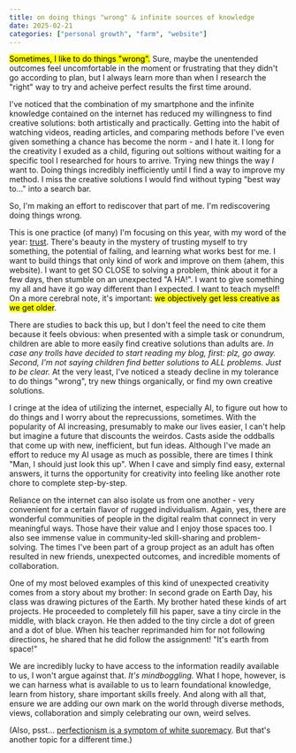 ```yaml
---
title: on doing things "wrong" & infinite sources of knowledge
date: 2025-02-21
categories: ["personal growth", "farm", "website"]
---
```


<mark>Sometimes, I like to do things "wrong".</mark> Sure, maybe the unentended outcomes feel uncomfortable in the moment or frustrating that they didn't go according to plan, but I always learn more than when I research the "right" way to try and acheive perfect results the first time around.

I've noticed that the combination of my smartphone and the infinite knowledge contained on the internet has reduced my willingness to find creative solutions: both artistically and practically. Getting into the habit of watching videos, reading articles, and comparing methods before I've even given something a chance has become the norm - and I hate it. I long for the creativity I exuded as a child, figuring out soltions without waiting for a specific tool I researched for hours to arrive. Trying new things the way *I* want to. Doing things incredibly inefficiently until I find a way to improve my method. I miss the creative solutions I would find without typing "best way to..." into a search bar.

So, I'm making an effort to rediscover that part of me. I'm rediscovering doing things wrong.

This is one practice (of many) I'm focusing on this year, with my word of the year: [trust](2024-review.md). There's beauty in the mystery of trusting myself to try something, the potential of failing, and learning what works best for me. I want to build things that only kind of work and improve on them (ahem, this website). I want to get SO CLOSE to solving a problem, think about it for a few days, then stumble on an unexpected "A HA!". I want to give something my all and have it go way different than I expected. I want to teach myself! On a more cerebral note, it's important: <mark>we objectively get less creative as we get older</mark>.

There are studies to back this up, but I don't feel the need to cite them because it feels obvious: when presented with a simple task or conundrum, children are able to more easily find creative solutions than adults are. *In case any trolls have decided to start reading my blog, first: plz, go away. Second, I'm not saying children find better solutions to ALL problems. Just to be clear.* At the very least, I've noticed a steady decline in my tolerance to do things "wrong", try new things organically, or find my own creative solutions.

I cringe at the idea of utilizing the internet, especially AI, to figure out how to do things and I worry about the reprecussions, sometimes. With the popularity of AI increasing, presumably to make our lives easier, I can't help but imagine a future that discounts the weirdos. Casts aside the oddballs that come up with new, inefficient, but fun ideas. Although I've made an effort to reduce my AI usage as much as possible, there are times I think "Man, I should just look this up". When I cave and simply find easy, external answers, it turns the opportunity for creativity into feeling like another rote chore to complete step-by-step.

Reliance on the internet can also isolate us from one another - very convenient for a certain flavor of rugged individualism. Again, yes, there are wonderful communities of people in the digital realm that connect in very meaningful ways. Those have their value and I enjoy those spaces too. I also see immense value in community-led skill-sharing and problem-solving. The times I've been part of a group project as an adult has often resulted in new friends, unexpected outcomes, and incredible moments of collaboration.

One of my most beloved examples of this kind of unexpected creativity comes from a story about my brother: In second grade on Earth Day, his class was drawing pictures of the Earth. My brother hated these kinds of art projects. He proceeded to completely fill his paper, save a tiny circle in the middle, with black crayon. He then added to the tiny circle a dot of green and a dot of blue. When his teacher reprimanded him for not following directions, he shared that he did follow the assignment! "It's earth from space!" 

We are incredibly lucky to have access to the information readily available to us, I won't argue against that. *It's mindboggling.* What I hope, however, is we can harness what is available to us to learn foundational knowledge, learn from history, share important skills freely. And along with all that, ensure we are adding our own mark on the world through diverse methods, views, collaboration and simply celebrating our own, weird selves.

(Also, psst... [perfectionism is a symptom of white supremacy](https://emilypgerickson.com/2020/07/01/how-perfectionism-and-white-supremacy-culture-are-connected/). But that's another topic for a different time.)